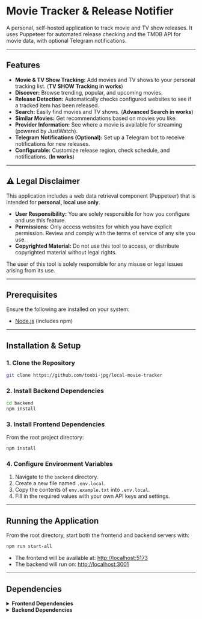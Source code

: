 # Movie Tracker & Release Notifier

A personal, self-hosted application to track movie and TV show releases. It uses Puppeteer for automated release checking and the TMDB API for movie data, with optional Telegram notifications.

---

## Features

- **Movie & TV Show Tracking:** Add movies and TV shows to your personal tracking list. (**TV SHOW Tracking in works**)
- **Discover:** Browse trending, popular, and upcoming movies.
- **Release Detection:** Automatically checks configured websites to see if a tracked item has been released.
- **Search:** Easily find movies and TV shows. (**Advanced Search in works**)
- **Similar Movies:** Get recommendations based on movies you like.
- **Provider Information:** See where a movie is available for streaming (powered by JustWatch).
- **Telegram Notifications (Optional):** Set up a Telegram bot to receive notifications for new releases.
- **Configurable:** Customize release region, check schedule, and notifications. (**In works**)

---

## ⚠️ Legal Disclaimer

This application includes a web data retrieval component (Puppeteer) that is intended for **personal, local use only**.

- **User Responsibility:** You are solely responsible for how you configure and use this feature.
- **Permissions:** Only access websites for which you have explicit permission. Review and comply with the terms of service of any site you use.
- **Copyrighted Material:** Do not use this tool to access, or distribute copyrighted material without legal rights.

The user of this tool is solely responsible for any misuse or legal issues arising from its use.

---

## Prerequisites

Ensure the following are installed on your system:

- [Node.js](https://nodejs.org/) (includes npm)

---

## Installation & Setup

### 1. Clone the Repository

```bash
git clone https://github.com/toobi-jpg/local-movie-tracker
```

### 2. Install Backend Dependencies

```bash
cd backend
npm install
```

### 3. Install Frontend Dependencies

From the root project directory:

```bash
npm install
```

### 4. Configure Environment Variables

1. Navigate to the `backend` directory.
2. Create a new file named `.env.local`.
3. Copy the contents of `env.example.txt` into `.env.local`.
4. Fill in the required values with your own API keys and settings.

---

## Running the Application

From the root directory, start both the frontend and backend servers with:

```bash
npm run start-all
```

- The frontend will be available at: [http://localhost:5173](http://localhost:5173)
- The backend will run on: [http://localhost:3001](http://localhost:3001)

---

## Dependencies

<details>
<summary><strong>Frontend Dependencies</strong></summary>

- @tailwindcss/vite
- lottie-react
- motion
- react
- react-dom
- react-indiana-drag-scroll
- socket.io-client
- tailwindcss

</details>

<details>
<summary><strong>Backend Dependencies</strong></summary>

- cors
- dotenv
- express
- node-cron
- node-telegram-bot-api
- puppeteer
- socket.io

</details>

